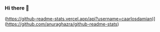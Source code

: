 ### Hi there 👋


(https://github-readme-stats.vercel.app/api?username=caarlosdamian)](https://github.com/anuraghazra/github-readme-stats)

<!--
**caarlosdamian/caarlosdamian** is a ✨ _special_ ✨ repository because its `README.md` (this file) appears on your GitHub profile.

Here are some ideas to get you started:

- 🔭 I’m currently working on Touchof.tech
- 🌱 I’m currently learning React JS
- 👯 I’m looking to collaborate on several projects.
- 🤔 I’m looking for help with improveing my programming skills
- 💬 Ask me about anything
- 📫 How to reach me: https://discord.gg/Rrem5Yp7ZE
- 😄 Pronouns: ...
- ⚡ Fun fact: Im walways leatning 
-->
